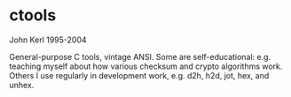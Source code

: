 ctools
======

John Kerl
1995-2004

General-purpose C tools, vintage ANSI.  Some are self-educational:  e.g.
teaching myself about how various checksum and crypto algorithms work.  Others
I use regularly in development work, e.g. d2h, h2d, jot, hex, and unhex.
